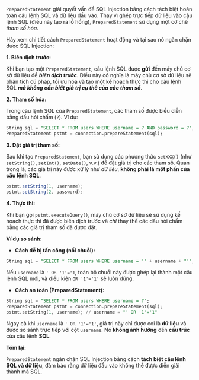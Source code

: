 `PreparedStatement` giải quyết vấn đề SQL Injection bằng cách tách biệt hoàn toàn câu lệnh SQL và dữ liệu đầu vào. Thay vì ghép trực tiếp dữ liệu vào câu lệnh SQL (điều này tạo ra lỗ hổng), `PreparedStatement` sử dụng một cơ chế *tham số hóa*.

Hãy xem chi tiết cách `PreparedStatement` hoạt động và tại sao nó ngăn chặn được SQL Injection:

**1. Biên dịch trước:**

Khi bạn tạo một `PreparedStatement`, câu lệnh SQL được **gửi** đến máy chủ cơ sở dữ liệu để ***biên dịch trước***.  Điều này có nghĩa là máy chủ cơ sở dữ liệu sẽ phân tích cú pháp, tối ưu hóa và tạo một kế hoạch thực thi cho câu lệnh SQL ***mà không cần biết giá trị cụ thể của các tham số***.

**2. Tham số hóa:**

Trong câu lệnh SQL của `PreparedStatement`, các tham số được biểu diễn bằng dấu hỏi chấm (`?`).  Ví dụ:

```sql
String sql = "SELECT * FROM users WHERE username = ? AND password = ?";
PreparedStatement pstmt = connection.prepareStatement(sql);
```

**3. Đặt giá trị tham số:**

Sau khi tạo `PreparedStatement`, bạn sử dụng các phương thức `setXXX()` (như `setString()`, `setInt()`, `setDate()`, v.v.) để đặt giá trị cho các tham số.  Quan trọng là, các giá trị này được xử lý như *dữ liệu*, **không phải là một phần của câu lệnh SQL**.

```java
pstmt.setString(1, username);
pstmt.setString(2, password);
```

**4. Thực thi:**

Khi bạn gọi `pstmt.executeQuery()`, máy chủ cơ sở dữ liệu sẽ sử dụng kế hoạch thực thi đã được biên dịch trước và *chỉ* thay thế các dấu hỏi chấm bằng các giá trị tham số đã được đặt.  

**Ví dụ so sánh:**

* **Cách dễ bị tấn công (nối chuỗi):**

```sql
String sql = "SELECT * FROM users WHERE username = '" + username + "'"; // username = "' OR '1'='1"
```

Nếu `username` là `' OR '1'='1`, toàn bộ chuỗi này được ghép lại thành một câu lệnh SQL mới, và điều kiện `OR '1'='1'` sẽ luôn đúng.

* **Cách an toàn (PreparedStatement):**

```sql
String sql = "SELECT * FROM users WHERE username = ?";
PreparedStatement pstmt = connection.prepareStatement(sql);
pstmt.setString(1, username); // username = "' OR '1'='1"
```

Ngay cả khi `username` là `' OR '1'='1'`, giá trị này chỉ được coi là **dữ liệu** và được so sánh trực tiếp với cột `username`.  Nó **không ảnh hưởng** đến **cấu trúc** của câu lệnh **SQL**.

**Tóm lại:**

`PreparedStatement` ngăn chặn SQL Injection bằng cách **tách biệt câu lệnh SQL và dữ liệu**, đảm bảo rằng dữ liệu đầu vào không thể được diễn giải thành mã SQL.  
